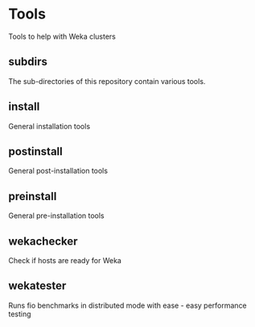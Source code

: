 # Tools

Tools to help with Weka clusters

## subdirs
The sub-directories of this repository contain various tools.

## install
General installation tools

## postinstall
General post-installation tools

## preinstall
General pre-installation tools

## wekachecker
Check if hosts are ready for Weka

## wekatester
Runs fio benchmarks in distributed mode with ease - easy performance testing

